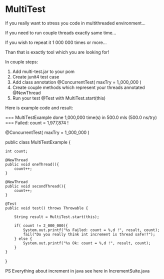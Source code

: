 # MultiTest

If you really want to stress you code in multithreaded environment...

If you need to run couple threads exactly same time...

If you wish to repeat it 1 000 000 times or more...

Than that is exactly tool which you are looking for!


In couple steps:

1. Add multi-test.jar to your pom
2. Create junit4 test case
3. Add class annotation @ConcurrentTest( maxTry = 1_000_000 )
4. Create couple methods which represent your threads annotated @NewThread
5. Run your test @Test with MultiTest.start(this)

Here is example code and result:

=== MultiTestExample done 1,000,000 time(s) in 500.0 mls (500.0 ns/try) ===  Failed: count = 1,977,874 !

@ConcurrentTest( maxTry = 1_000_000 )

public class MultiTestExample {

	int count;
	
	@NewThread
	public void oneThread(){
		count++;
	}
	
	@NewThread
	public void secondThread(){
		count++;
	}
	
	@Test
	public void test() throws Throwable {
		
		String result = MultiTest.start(this);
		
		if( count != 2_000_000){
			System.out.printf("%s Failed: count = %,d !", result, count);
			fail("Do you really think int increment is thread safe!?");
		} else {
			System.out.printf("%s Ok: count = %,d !", result, count);
		}
	}
}


PS Everything about increment in java see here in IncrementSuite.java
